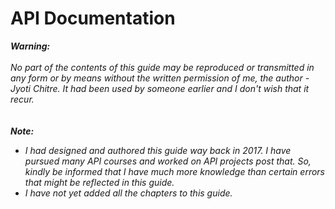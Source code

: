 # API Documentation

**_Warning:_** <br><br>_No part of the contents of this guide may be reproduced or transmitted in any form or by  means without the written permission of me, the author - Jyoti Chitre. It had been used by someone earlier and I don't wish that it recur._</br><br><br>
**_Note:_**

- _I had designed and authored this guide way back in 2017. I have pursued many API courses and worked on API projects post that. So, kindly be informed that I have much more knowledge than certain errors that might be reflected in this guide._
- _I have not yet added all the chapters to this guide._</br></br>

